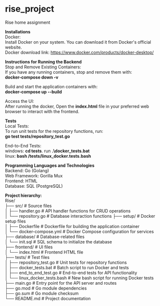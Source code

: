 # rise_project
Rise home assignment

**Installations**  
Docker:  
Install Docker on your system. You can download it from Docker's official website.  
Docker download link: https://www.docker.com/products/docker-desktop/  

**Instructions for Running the Backend**  
Stop and Remove Existing Containers:  
If you have any running containers, stop and remove them with:  
**docker-compose down -v**  

Build and start the application containers with:  
**docker-compose up --build**    

Access the UI:  
After running the docker, Open the **index.html** file in your preferred web browser to interact with the frontend.    

**Tests**  
Local Tests:  
To run unit tests for the repository functions, run:  
**go test tests/repository_test.go**    

End-to-End Tests:  
windows: **cd tests**. run **.\docker_tests.bat**  
linux: **bash /tests/linux_docker.tests.bash**    

**Programming Languages and Technologies**  
Backend: Go (Golang)  
Web Framework: Gorilla Mux  
Frontend: HTML  
Database: SQL (PostgreSQL)    

**Project hierarchy:**  
Rise/  
├── src/ # Source files  
│ ├── handler.go # API handler functions for CRUD operations  
│ └── repository.go # Database interaction functions
├── setup/ # Docker setup files  
│ ├── Dockerfile # Dockerfile for building the application container  
│ └── docker-compose.yml # Docker Compose configuration for services  
├── database/ # Database-related files  
│ └── init.sql # SQL schema to initialize the database  
├── frontend/ # UI files  
│ └── index.html # Frontend HTML file  
├── tests/ # Test files  
│ ├── repository_test.go # Unit tests for repository functions  
│ ├── docker_tests.bat # Batch script to run Docker and tests  
│ ├── end_to_end_test.go # End-to-end tests for API functionality  
│ └── linux_docker_tests.bash # New bash script for running Docker tests  
├── main.go # Entry point for the API server and routes  
├── go.mod # Go module dependencies  
├── go.sum # Go module checksum  
└── README.md # Project documentation  
